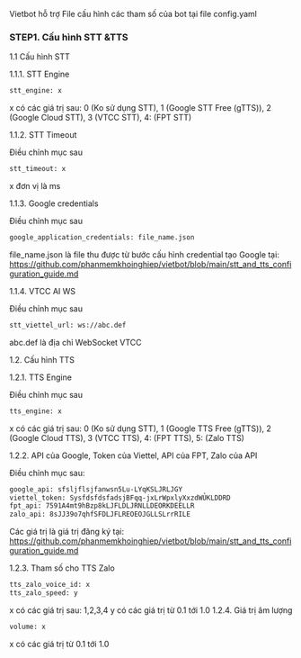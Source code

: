 
Vietbot hỗ trợ File cấu hình các tham số của bot tại file config.yaml

### STEP1. Cấu hình STT &TTS

1.1 Cấu hình STT

1.1.1. STT Engine

```sh
stt_engine: x
```
x có các giá trị sau: 0 (Ko sử dụng STT), 1 (Google STT Free (gTTS)), 2 (Google Cloud STT), 3 (VTCC STT), 4: (FPT STT)

1.1.2. STT Timeout

Điều chỉnh mục sau
```sh
stt_timeout: x
```
x đơn vị là ms

1.1.3. Google credentials

Điều chỉnh mục sau
```sh
google_application_credentials: file_name.json
```
file_name.json là file thu được từ bước cấu hình credential tạo Google tại: https://github.com/phanmemkhoinghiep/vietbot/blob/main/stt_and_tts_configuration_guide.md

1.1.4. VTCC AI WS

Điều chỉnh mục sau
```sh
stt_viettel_url: ws://abc.def
```
abc.def là địa chỉ WebSocket VTCC

1.2. Cấu hình TTS

1.2.1. TTS Engine

Điều chỉnh mục sau
```sh
tts_engine: x
```
x có các giá trị sau: 0 (Ko sử dụng STT), 1 (Google TTS Free (gTTS)), 2 (Google Cloud TTS), 3 (VTCC TTS), 4: (FPT TTS), 5: (Zalo TTS)

1.2.2. API của Google, Token của Viettel, API của FPT, Zalo của API

Điều chỉnh mục sau:

```sh
google_api: sfsljflsjfanwsn5Lu-LYqKSLJRLJGY
viettel_token: SysfdsfdsfadsjBFqq-jxLrWpxlyXxzdWỦKLDDRD
fpt_api: 7591A4mt9hBzp8kLJFLDLJRNLLDEORKDEELLR
zalo_api: 8sJJ39o7qhfSFDLJFLREOEOJGLLSLrrRILE
```
Các giá trị là giá trị đăng ký tại: https://github.com/phanmemkhoinghiep/vietbot/blob/main/stt_and_tts_configuration_guide.md

1.2.3. Tham số cho TTS Zalo
```sh
tts_zalo_voice_id: x
tts_zalo_speed: y
```
x có các giá trị sau: 1,2,3,4
y có các giá trị từ 0.1 tới 1.0
1.2.4. Giá trị âm lượng
```sh
volume: x
```
x có các giá trị từ 0.1 tới 1.0
